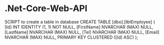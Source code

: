 # .Net-Core-Web-API





SCRIPT to create a table in database
CREATE TABLE [dbo].[tblEmployee] (
    [Id]        INT            IDENTITY (1, 1) NOT NULL,
    [FirstName] NVARCHAR (MAX) NULL,
    [LastName]  NVARCHAR (MAX) NULL,
    [Tel]       NVARCHAR (MAX) NULL,
    [Email]     NVARCHAR (MAX) NULL,
    PRIMARY KEY CLUSTERED ([Id] ASC)
);
